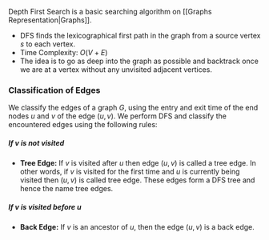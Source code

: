 Depth First Search is a basic searching algorithm on [[Graphs Representation|Graphs]].
- DFS finds the lexicographical first path in the graph from a source vertex $s$ to each vertex.
- Time Complexity: $O(V+E)$
- The idea is to go as deep into the graph as possible and backtrack once we are at a vertex without any unvisited adjacent vertices.
### Classification of Edges
We classify the edges of a graph $G$, using the entry and exit time of the end nodes $u$ and $v$ of the edge $(u,v)$.
We perform DFS and classify the encountered edges using the following rules:
##### If $v$ is not visited
- **Tree Edge:** If $v$ is visited after $u$ then edge $(u, v)$ is called a tree edge. In other words, if $v$ is visited for the first time and $u$ is currently being visited then $(u, v)$ is called tree edge. These edges form a DFS tree and hence the name tree edges.
##### If $v$ is visited before $u$
- **Back Edge:** If $v$ is an ancestor of $u$, then the edge $(u, v)$ is a back edge.